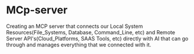 # MCp-server
Creating an MCP server that connects our Local System Resources(File_Systems, Database, Command_Line, etc) and Remote Server API's(Cloud_Platforms, SAAS Tools, etc) directly with AI that can go through and manages everything that we connected with it.
